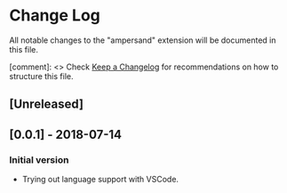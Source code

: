 # Change Log

All notable changes to the "ampersand" extension will be documented in this file.

[comment]: <> Check [Keep a Changelog](http://keepachangelog.com/) for recommendations on how to structure this file.

## [Unreleased]

## [0.0.1] - 2018-07-14

### Initial version

- Trying out language support with VSCode.